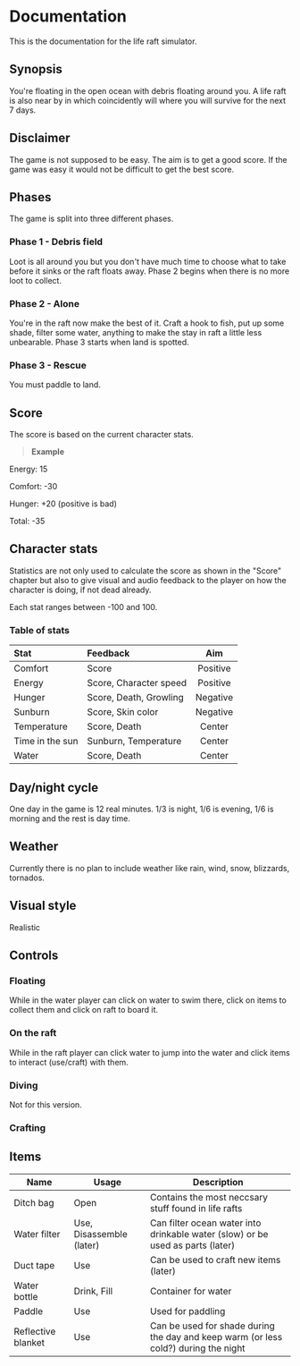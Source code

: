 Documentation
=============
This is the documentation for the life raft simulator.

Synopsis
-------------
You're floating in the open ocean with debris floating around you.
A life raft is also near by in which coincidently will where you will survive for the next 7 days.

Disclaimer
-------------
The game is not supposed to be easy. The aim is to get a good score. If the game was easy it would not be difficult to get the best score.

Phases
-------------
The game is split into three different phases.

### Phase 1 - Debris field
Loot is all around you but you don't have much time to choose what to take before it sinks or the raft floats away.
Phase 2 begins when there is no more loot to collect.

### Phase 2 - Alone
You're in the raft now make the best of it. Craft a hook to fish, put up some shade, filter some water, anything to make the stay in raft a little less unbearable.
Phase 3 starts when land is spotted.

### Phase 3 - Rescue
You must paddle to land.

Score
-------------
The score is based on the current character stats.

> **Example** 
>
Energy: 15
>
Comfort: -30
>
Hunger: +20 (positive is bad)
>
Total: -35

Character stats
-------------
Statistics are not only used to calculate the score as shown in the "Score" chapter but also to give visual and audio feedback to the player on how the character is doing, if not dead already.

Each stat ranges between -100 and 100.

### Table of stats
| Stat | Feedback | Aim |
| :--- | :-----| :----: |
| Comfort | Score | Positive |
| Energy | Score, Character speed | Positive |
| Hunger | Score, Death, Growling | Negative |
| Sunburn | Score, Skin color | Negative |
| Temperature | Score, Death | Center |
| Time in the sun | Sunburn, Temperature | Center |
| Water | Score, Death | Center |

Day/night cycle
-------------
One day in the game is 12 real minutes. 1/3 is night, 1/6 is evening, 1/6 is morning and the rest is day time.

Weather
-------------
Currently there is no plan to include weather like rain, wind, snow, blizzards, tornados.

Visual style
-------------
Realistic

Controls
-------------

### Floating
While in the water player can click on water to swim there, click on items to collect them and click on raft to board it.

### On the raft
While in the raft player can click water to jump into the water and click items to interact (use/craft) with them.

### Diving
Not for this version.

### Crafting


Items
-------------

| Name | Usage | Description |
| ---- | ---- | ---- |
| Ditch bag | Open | Contains the most neccsary stuff found in life rafts |
| Water filter | Use, Disassemble (later) | Can filter ocean water into drinkable water (slow) or be used as parts (later) |
| Duct tape | Use | Can be used to craft new items (later) |
| Water bottle | Drink, Fill | Container for water |
| Paddle | Use | Used for paddling |
| Reflective blanket | Use | Can be used for shade during the day and keep warm (or less cold?) during the night |

